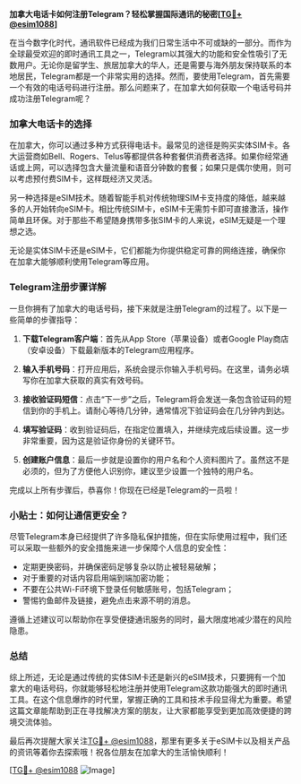 **加拿大电话卡如何注册Telegram？轻松掌握国际通讯的秘密[[TG💪+ @esim1088](https://t.me/s/esim1088)]**

在当今数字化时代，通讯软件已经成为我们日常生活中不可或缺的一部分。而作为全球最受欢迎的即时通讯工具之一，Telegram以其强大的功能和安全性吸引了无数用户。无论你是留学生、旅居加拿大的华人，还是需要与海外朋友保持联系的本地居民，Telegram都是一个非常实用的选择。然而，要使用Telegram，首先需要一个有效的电话号码进行注册。那么问题来了，在加拿大如何获取一个电话号码并成功注册Telegram呢？

### 加拿大电话卡的选择

在加拿大，你可以通过多种方式获得电话卡。最常见的途径是购买实体SIM卡。各大运营商如Bell、Rogers、Telus等都提供各种套餐供消费者选择。如果你经常通话或上网，可以选择包含大量流量和语音分钟数的套餐；如果只是偶尔使用，则可以考虑预付费SIM卡，这样既经济又灵活。

另一种选择是eSIM技术。随着智能手机对传统物理SIM卡支持度的降低，越来越多的人开始转向eSIM卡。相比传统SIM卡，eSIM卡无需剪卡即可直接激活，操作简单且环保。对于那些不希望随身携带多张SIM卡的人来说，eSIM无疑是一个理想之选。

无论是实体SIM卡还是eSIM卡，它们都能为你提供稳定可靠的网络连接，确保你在加拿大能够顺利使用Telegram等应用。

### Telegram注册步骤详解

一旦你拥有了加拿大的电话号码，接下来就是注册Telegram的过程了。以下是一些简单的步骤指导：

1. **下载Telegram客户端**：首先从App Store（苹果设备）或者Google Play商店（安卓设备）下载最新版本的Telegram应用程序。
   
2. **输入手机号码**：打开应用后，系统会提示你输入手机号码。在这里，请务必填写你在加拿大获取的真实有效号码。

3. **接收验证码短信**：点击“下一步”之后，Telegram将会发送一条包含验证码的短信到你的手机上。请耐心等待几分钟，通常情况下验证码会在几分钟内到达。

4. **填写验证码**：收到验证码后，在指定位置填入，并继续完成后续设置。这一步非常重要，因为这是验证你身份的关键环节。

5. **创建账户信息**：最后一步就是设置你的用户名和个人资料图片了。虽然这不是必须的，但为了方便他人识别你，建议至少设置一个独特的用户名。

完成以上所有步骤后，恭喜你！你现在已经是Telegram的一员啦！

### 小贴士：如何让通信更安全？

尽管Telegram本身已经提供了许多隐私保护措施，但在实际使用过程中，我们还可以采取一些额外的安全措施来进一步保障个人信息的安全性：

- 定期更换密码，并确保密码足够复杂以防止被轻易破解；
- 对于重要的对话内容启用端到端加密功能；
- 不要在公共Wi-Fi环境下登录任何敏感账号，包括Telegram；
- 警惕钓鱼邮件及链接，避免点击来源不明的消息。

遵循上述建议可以帮助你在享受便捷通讯服务的同时，最大限度地减少潜在的风险隐患。

### 总结

综上所述，无论是通过传统的实体SIM卡还是新兴的eSIM技术，只要拥有一个加拿大的电话号码，你就能够轻松地注册并使用Telegram这款功能强大的即时通讯工具。在这个信息爆炸的时代里，掌握正确的工具和技术手段显得尤为重要。希望这篇文章能帮助到正在寻找解决方案的朋友，让大家都能享受到更加高效便捷的跨境交流体验。

最后再次提醒大家关注[TG💪+ @esim1088](https://t.me/s/esim1088)，那里有更多关于eSIM卡以及相关产品的资讯等着你去探索哦！祝各位朋友在加拿大的生活愉快顺利！

[[TG💪+ @esim1088](https://t.me/s/esim1088) ![Image](https://i.postimg.cc/4NQfJmqS/Snipaste-2025-05-13-00-14-12.png)]